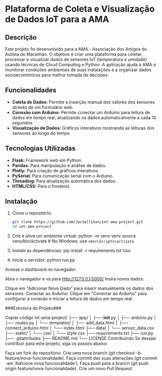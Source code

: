 # Plataforma de Coleta e Visualização de Dados IoT para a AMA

## Descrição

Este projeto foi desenvolvido para a AMA - Associação dos Amigos do Autista do Maranhão. O objetivo é criar uma plataforma para coletar, processar e visualizar dados de sensores IoT (temperatura e umidade) usando técnicas de Cloud Computing e Python. A aplicação ajuda a AMA a monitorar condições ambientais de suas instalações e a organizar dados socioeconômicos para melhor tomada de decisões.

## Funcionalidades

- **Coleta de Dados:** Permite a inserção manual dos valores dos sensores através de um formulário web.
- **Conexão com Arduino:** Permite conectar um Arduino para leitura de dados em tempo real, atualizando os dados automaticamente a cada 10 segundos.
- **Visualização de Dados:** Gráficos interativos mostrando as leituras dos sensores ao longo do tempo.

## Tecnologias Utilizadas

- **Flask:** Framework web em Python.
- **Pandas:** Para manipulação e análise de dados.
- **Plotly:** Para criação de gráficos interativos.
- **PySerial:** Para comunicação serial com o Arduino.
- **Threading:** Para atualização automática dos dados.
- **HTML/CSS:** Para o frontend.

## Instalação

1. Clone o repositório:
   ```sh
   git clone https://github.com/Jacielliton/iot-ama-project.git
   cd iot-ama-project
2. Crie e ative um ambiente virtual:
python -m venv venv
source venv/bin/activate  # No Windows, use `venv\Scripts\activate`

3. Instale as dependências:
pip install -r requirements.txt
Uso

4. Inicie o servidor:
python run.py

Acesse o dashboard no navegador:

Abra o navegador e vá para http://127.0.0.1:5000/
Insira novos dados:

Clique em "Adicionar Novo Dado" para inserir manualmente os dados dos sensores.
Conectar ao Arduino:
Clique em "Conectar ao Arduino" para configurar a conexão e iniciar a leitura de dados em tempo real.

###Estrutura do Projeto###

Copiar código
iot-ama-project/
├── app/
│   ├── __init__.py
│   ├── arduino.py
│   ├── routes.py
│   └── templates/
│       ├── add_data.html
│       ├── connect_arduino.html
│       └── index.html
├── data/
│   └── sensor_data.csv
├── static/
│   └── css/
│       └── style.css
├── requirements.txt
├── run.py
├── .gitattributes
├── README.md
└── LICENSE
Contribuindo
Se desejar contribuir para este projeto, siga os passos abaixo:

Faça um fork do repositório.
Crie uma nova branch (git checkout -b feature/nova-funcionalidade).
Faça commit das suas alterações (git commit -am 'Adicione nova funcionalidade').
Faça push para a branch (git push origin feature/nova-funcionalidade).
Crie um novo Pull Request.
